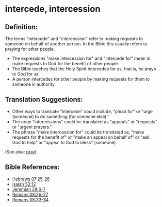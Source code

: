 # intercede, intercession #

## Definition: ##

The terms "intercede" and "intercession" refer to making requests to someone on behalf of another person. In the Bible this usually refers to praying for other people.

* The expressions "make intercession for" and "intercede for" mean to make requests to God for the benefit of other people.
* The Bible teaches that the Holy Spirit intercedes for us, that is, he prays to God for us.
* A person intercedes for other people by making requests for them to someone in authority.

## Translation Suggestions: ##

* Other ways to translate "intercede" could include, "plead for" or "urge (someone) to do something (for someone else)."
* The noun "intercessions" could be translated as "appeals" or "requests" or "urgent prayers."
* The phrase "make intercession for" could be translated as, "make requests for the benefit of" or "make an appeal on behalf of" or "ask God to help" or "appeal to God to bless" (someone).

(See also: [pray](../other/pray.md))

## Bible References: ##

* [Hebrews 07:25-26](https://door43.org/en/bible/notes/heb/07/25)
* [Isaiah 53:12](https://door43.org/en/bible/notes/isa/53/12)
* [Jeremiah 29:6-7](https://door43.org/en/bible/notes/jer/29/06)
* [Romans 08:26-27](https://door43.org/en/bible/notes/rom/08/26)
* [Romans 08:33-34](https://door43.org/en/bible/notes/rom/08/33)

